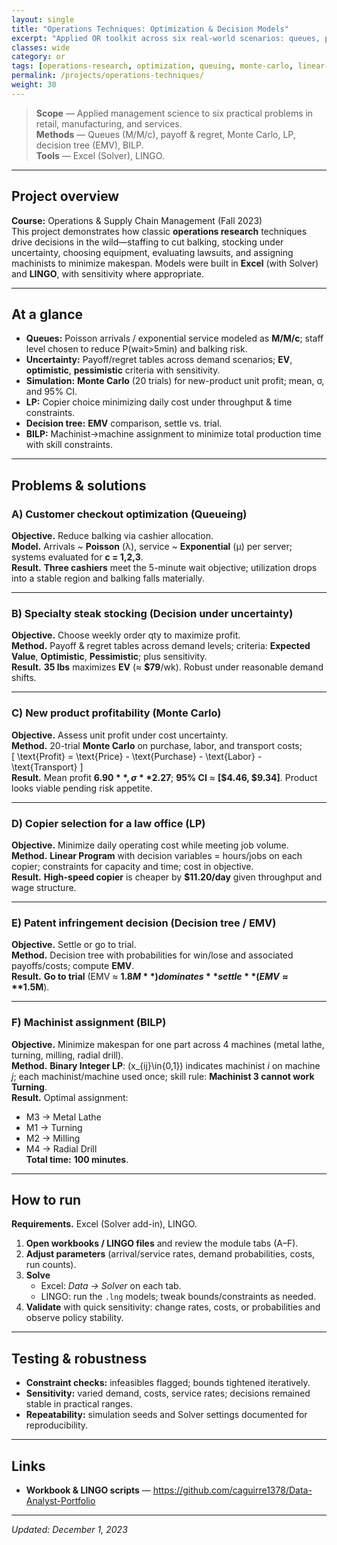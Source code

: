 ```yaml
---
layout: single
title: "Operations Techniques: Optimization & Decision Models"
excerpt: "Applied OR toolkit across six real-world scenarios: queues, payoff/regret, Monte Carlo, LP, decision trees, and BILP."
classes: wide
category: or
tags: [operations-research, optimization, queuing, monte-carlo, linear-programming, decision-tree, bilp, lingo, excel]
permalink: /projects/operations-techniques/
weight: 30
---
```


> **Scope** — Applied management science to six practical problems in retail, manufacturing, and services.  
> **Methods** — Queues (M/M/c), payoff & regret, Monte Carlo, LP, decision tree (EMV), BILP.  
> **Tools** — Excel (Solver), LINGO.

---

## Project overview
**Course:** Operations & Supply Chain Management (Fall 2023)  
This project demonstrates how classic **operations research** techniques drive decisions in the wild—staffing to cut balking, stocking under uncertainty, choosing equipment, evaluating lawsuits, and assigning machinists to minimize makespan. Models were built in **Excel** (with Solver) and **LINGO**, with sensitivity where appropriate.

---

## At a glance
- **Queues:** Poisson arrivals / exponential service modeled as **M/M/c**; staff level chosen to reduce P(wait>5min) and balking risk.  
- **Uncertainty:** Payoff/regret tables across demand scenarios; **EV**, **optimistic**, **pessimistic** criteria with sensitivity.  
- **Simulation:** **Monte Carlo** (20 trials) for new-product unit profit; mean, σ, and 95% CI.  
- **LP:** Copier choice minimizing daily cost under throughput & time constraints.  
- **Decision tree:** **EMV** comparison, settle vs. trial.  
- **BILP:** Machinist→machine assignment to minimize total production time with skill constraints.

---

## Problems & solutions

### A) Customer checkout optimization (Queueing)
**Objective.** Reduce balking via cashier allocation.  
**Model.** Arrivals ~ **Poisson** (λ), service ~ **Exponential** (μ) per server; systems evaluated for **c = 1,2,3**.  
**Result.** **Three cashiers** meet the 5-minute wait objective; utilization drops into a stable region and balking falls materially.

---

### B) Specialty steak stocking (Decision under uncertainty)
**Objective.** Choose weekly order qty to maximize profit.  
**Method.** Payoff & regret tables across demand levels; criteria: **Expected Value**, **Optimistic**, **Pessimistic**; plus sensitivity.  
**Result.** **35 lbs** maximizes **EV** (≈ **$79**/wk). Robust under reasonable demand shifts.

---

### C) New product profitability (Monte Carlo)
**Objective.** Assess unit profit under cost uncertainty.  
**Method.** 20-trial **Monte Carlo** on purchase, labor, and transport costs;  
\[
\text{Profit} = \text{Price} - \text{Purchase} - \text{Labor} - \text{Transport}
\]  
**Result.** Mean profit **$6.90**, σ **$2.27**; **95% CI** ≈ **[$4.46, $9.34]**. Product looks viable pending risk appetite.

---

### D) Copier selection for a law office (LP)
**Objective.** Minimize daily operating cost while meeting job volume.  
**Method.** **Linear Program** with decision variables = hours/jobs on each copier; constraints for capacity and time; cost in objective.  
**Result.** **High-speed copier** is cheaper by **$11.20/day** given throughput and wage structure.

---

### E) Patent infringement decision (Decision tree / EMV)
**Objective.** Settle or go to trial.  
**Method.** Decision tree with probabilities for win/lose and associated payoffs/costs; compute **EMV**.  
**Result.** **Go to trial** (EMV ≈ **$1.8M**) dominates **settle** (EMV ≈ **$1.5M**).

---

### F) Machinist assignment (BILP)
**Objective.** Minimize makespan for one part across 4 machines (metal lathe, turning, milling, radial drill).  
**Method.** **Binary Integer LP**: \(x_{ij}\in\{0,1\}\) indicates machinist *i* on machine *j*; each machinist/machine used once; skill rule: **Machinist 3 cannot work Turning**.  
**Result.** Optimal assignment:
- M3 → Metal Lathe  
- M1 → Turning  
- M2 → Milling  
- M4 → Radial Drill  
**Total time:** **100 minutes**.

---

## How to run
**Requirements.** Excel (Solver add-in), LINGO.  

1) **Open workbooks / LINGO files** and review the module tabs (A–F).  
2) **Adjust parameters** (arrival/service rates, demand probabilities, costs, run counts).  
3) **Solve**  
   - Excel: *Data → Solver* on each tab.  
   - LINGO: run the `.lng` models; tweak bounds/constraints as needed.  
4) **Validate** with quick sensitivity: change rates, costs, or probabilities and observe policy stability.

---

## Testing & robustness
- **Constraint checks:** infeasibles flagged; bounds tightened iteratively.  
- **Sensitivity:** varied demand, costs, service rates; decisions remained stable in practical ranges.  
- **Repeatability:** simulation seeds and Solver settings documented for reproducibility.

---

## Links
- **Workbook & LINGO scripts** — <https://github.com/caguirre1378/Data-Analyst-Portfolio>

---

*Updated: December 1, 2023*
